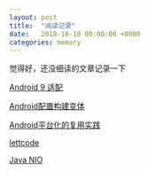 ```yaml
---
layout: post
title:  "阅读记录"
date:   2018-10-10 00:00:00 +0000
categories: memory
---
```


觉得好，还没细读的文章记录一下

[Android 9 适配](https://mp.weixin.qq.com/s/2EPTrPHnTwkqifZqy7I-Rg?utm_source=androidweekly.io&utm_medium=website)

[Android配置构建变体
](https://developer.android.com/studio/build/build-variants?hl=zh-cn)


[Android平台化的复用实践](https://mp.weixin.qq.com/s/woIJf1QIB5HBIVPLWR6AIQ?utm_source=androidweekly.io&utm_medium=website)

[lettcode](https://github.com/apachecn/awesome-algorithm?utm_source=androidweekly.io&utm_medium=website)

[Java NIO](https://tech.meituan.com/nio.html)